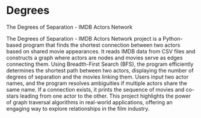 # Degrees
The Degrees of Separation - IMDB Actors Network 

The Degrees of Separation - IMDB Actors Network project is a Python-based program that finds the shortest connection between two actors based on shared movie appearances. It reads IMDB data from CSV files and constructs a graph where actors are nodes and movies serve as edges connecting them. Using Breadth-First Search (BFS), the program efficiently determines the shortest path between two actors, displaying the number of degrees of separation and the movies linking them. Users input two actor names, and the program resolves ambiguities if multiple actors share the same name. If a connection exists, it prints the sequence of movies and co-stars leading from one actor to the other. This project highlights the power of graph traversal algorithms in real-world applications, offering an engaging way to explore relationships in the film industry.
